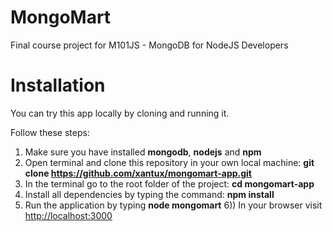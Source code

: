# MongoMart
Final course project for M101JS - MongoDB for NodeJS Developers

# Installation
You can try this app locally by cloning and running it.

Follow these steps:
1) Make sure you have installed **mongodb**, **nodejs** and **npm**
2) Open terminal and clone this repository in your own local machine: **git clone https://github.com/xantux/mongomart-app.git**
3) In the terminal go to the root folder of the project: **cd mongomart-app**
4) Install all dependencies by typing the command: **npm install**
5) Run the application by typing **node mongomart**
6)) In your browser visit [http://localhost:3000](http://localhost:3000)
